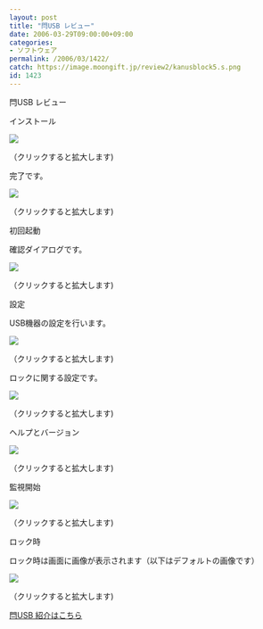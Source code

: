 ```yaml
---
layout: post
title: "閂USB レビュー"
date: 2006-03-29T09:00:00+09:00
categories:
- ソフトウェア
permalink: /2006/03/1422/
catch: https://image.moongift.jp/review2/kanusblock5.s.png
id: 1423
---
```

閂USB レビュー  
<!--more-->

インストール

  

[![](https://image.moongift.jp/review2/kanusblock1.s.png)](https://image.moongift.jp/review2/kanusblock1.png)  
  
（クリックすると拡大します)

  

完了です。

  

[![](https://image.moongift.jp/review2/kanusblock2.s.png)](https://image.moongift.jp/review2/kanusblock2.png)  
  
（クリックすると拡大します)

  

初回起動

  

確認ダイアログです。

  

[![](https://image.moongift.jp/review2/kanusblock3.s.png)](https://image.moongift.jp/review2/kanusblock3.png)  
  
（クリックすると拡大します)

  

設定

  

USB機器の設定を行います。

  

[![](https://image.moongift.jp/review2/kanusblock4.s.png)](https://image.moongift.jp/review2/kanusblock4.png)  
  
（クリックすると拡大します)

  

ロックに関する設定です。

  

[![](https://image.moongift.jp/review2/kanusblock5.s.png)](https://image.moongift.jp/review2/kanusblock5.png)  
  
（クリックすると拡大します)

  

ヘルプとバージョン

  

[![](https://image.moongift.jp/review2/kanusblock6.s.png)](https://image.moongift.jp/review2/kanusblock6.png)  
  
（クリックすると拡大します)

  

監視開始

  

[![](https://image.moongift.jp/review2/kanusblock7.s.png)](https://image.moongift.jp/review2/kanusblock7.png)  
  
（クリックすると拡大します)

  

ロック時

  

ロック時は画面に画像が表示されます（以下はデフォルトの画像です）

  

[![](https://image.moongift.jp/review2/kanusblock8.s.png)](https://image.moongift.jp/review2/kanusblock8.png)  
  
（クリックすると拡大します)

  

[閂USB 紹介はこちら](http://fw.moongift.jp/intro/i-1416.html)


